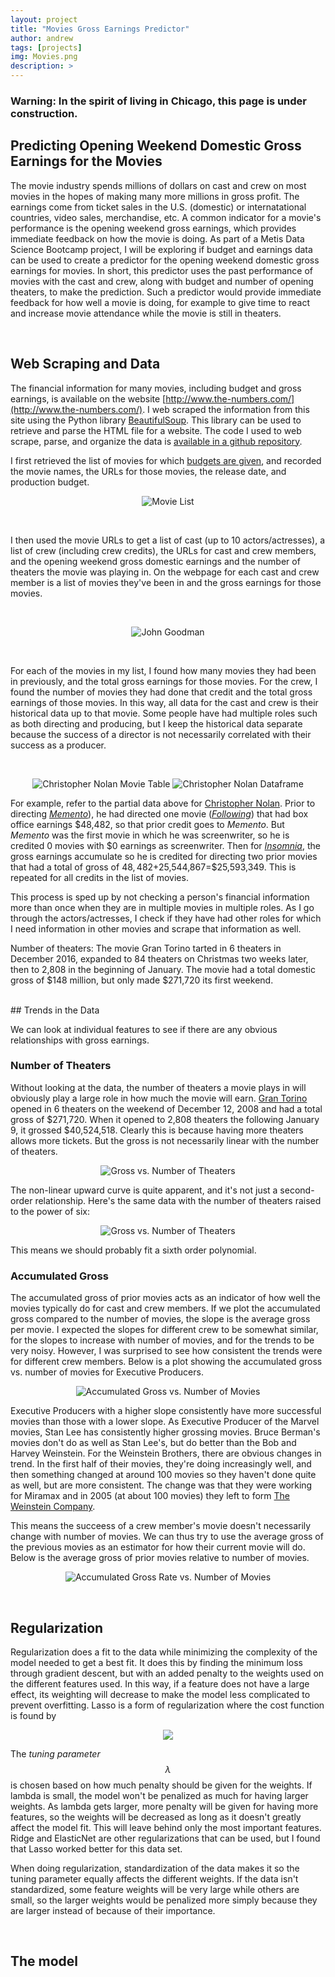 ```yaml
---
layout: project
title: "Movies Gross Earnings Predictor"
author: andrew
tags: [projects]
img: Movies.png
description: >
---
```


### Warning: In the spirit of living in Chicago, this page is under construction.


## Predicting Opening Weekend Domestic Gross Earnings for the Movies

The movie industry spends millions of dollars on cast and crew on most movies in the hopes of making many more millions in gross profit.  The earnings come from ticket sales in the U.S. (domestic) or internatational countries, video sales, merchandise, etc.  A common indicator for a movie's performance is the opening weekend gross earnings, which provides immediate feedback on how the movie is doing.  As part of a Metis Data Science Bootcamp project, I will be exploring if budget and earnings data can be used to create a predictor for the opening weekend domestic gross earnings for movies.  In short, this predictor uses the past performance of movies with the cast and crew, along with budget and number of opening theaters, to make the prediction.  Such a predictor would provide immediate feedback for how well a movie is doing, for example to give time to react and increase movie attendance while the movie is still in theaters.


<br>

## Web Scraping and Data

The financial information for many movies, including budget and gross earnings, is available on the website [http://www.the-numbers.com/](http://www.the-numbers.com/).  I web scraped the information from this site using the Python library [BeautifulSoup](https://www.crummy.com/software/BeautifulSoup/bs4/doc/).  This library can be used to retrieve and parse the HTML file for a website.  The code I used to web scrape, parse, and organize the data is [available in a github repository](https://github.com/andrewkruger/WebscrapeBoxOfficePredictor/blob/master/WebscrapeBoxOfficePredictor.ipynb).

I first retrieved the list of movies for which [budgets are given](http://www.the-numbers.com/movie/budgets/all), and recorded the movie names, the URLs for those movies, the release date, and production budget.  

<p align="center">
    <img src="/public/img/Movie_Budget_List.png?raw=true" alt="Movie List"/>
</p>

<br>

I then used the movie URLs to get a list of cast (up to 10 actors/actresses), a list of crew (including crew credits), the URLs for cast and crew members, and the opening weekend gross domestic earnings and the number of theaters the movie was playing in.  On the webpage for each cast and crew member is a list of movies they've been in and the gross earnings for those movies.  

<br>

<p align="center">
    <img src="/public/img/John_Goodman.png?raw=true" alt="John Goodman"/>
</p>

<br>

For each of the movies in my list, I found how many movies they had been in previously, and the total gross earnings for those movies.  For the crew, I found the number of movies they had done that credit and the total gross earnings of those movies.  In this way, all data for the cast and crew is their historical data up to that movie.   Some people have had multiple roles such as both directing and producing, but I keep the historical data separate because the success of a director is not necessarily correlated with their success as a producer.

<br>

<p align="center">
    <img src="/public/img/Nolan_Movie_Table.png?raw=true" alt="Christopher Nolan Movie Table"/>
    <img src="/public/img/Nolan_Dataframe.png?raw=true" alt="Christopher Nolan Dataframe"/>
</p>

For example, refer to the partial data above for [Christopher Nolan](http://www.the-numbers.com/person/106410401-Christopher-Nolan#tab=technical). Prior to directing [*Memento*](http://www.the-numbers.com/movie/Memento#tab=summary)), he had directed one movie ([*Following*](http://www.the-numbers.com/movie/Following#tab=summary)) that had box office earnings $48,482, so that prior credit goes to *Memento*.  But *Memento* was the first movie in which he was screenwriter, so he is credited 0 movies with $0 earnings as screenwriter.  Then for [*Insomnia*](<http://www.the-numbers.com/movie/Insomnia-(2002)#tab=summary>), the gross earnings accumulate so he is credited for directing two prior movies that had a total of gross of $48,482+$25,544,867=$25,593,349.  This is repeated for all credits in the list of movies.


This process is sped up by not checking a person's financial information more than once when they are in multiple movies in multiple roles.  As I go through the actors/actresses, I check if they have had other roles for which I need information in other movies and scrape that information as well.


Number of theaters: The movie Gran Torino tarted in 6 theaters in December 2016, expanded to 84 theaters on Christmas two weeks later, then to 2,808 in the beginning of January.  The movie had a total domestic gross of $148 million, but only made $271,720 its first weekend.


<br>
## Trends in the Data

We can look at individual features to see if there are any obvious relationships with gross earnings.


### Number of Theaters

Without looking at the data, the number of theaters a movie plays in will obviously play a large role in how much the movie will earn.  [Gran Torino](http://www.the-numbers.com/movie/Gran-Torino#tab=box-office) opened in 6 theaters on the weekend of December 12, 2008 and had a total gross of $271,720.  When it opened to 2,808 theaters the following January 9, it grossed $40,524,518.  Clearly this is because having more theaters allows more tickets.  But the gross is not necessarily linear with the number of theaters.

<p align="center">
<img src="/public/img/Number_of_Theaters.png?raw=true" alt="Gross vs. Number of Theaters"/>
</p>


The non-linear upward curve is quite apparent, and it's not just a second-order relationship.  Here's the same data with the number of theaters raised to the power of six:

<p align="center">
<img src="/public/img/Number_of_Theaters_6.png?raw=true" alt="Gross vs. Number of Theaters"/>
</p>


This means we should probably fit a sixth order polynomial.


### Accumulated Gross

The accumulated gross of prior movies acts as an indicator of how well the movies typically do for cast and crew members.  If we plot the accumulated gross compared to the number of movies, the slope is the average gross per movie.  I expected the slopes for different crew to be somewhat similar, for the slopes to increase with number of movies, and for the trends to be very noisy.  However, I was surprised to see how consistent the trends were for different crew members.  Below is a plot showing the accumulated gross vs. number of movies for Executive Producers.  

<p align="center">
<img src="/public/img/Exec_Producers.png?raw=true" alt="Accumulated Gross vs. Number of Movies"/>
</p>

Executive Producers with a higher slope consistently have more successful movies than those with a lower slope.  As Executive Producer of the Marvel movies, Stan Lee has consistently higher grossing movies.  Bruce Berman's movies don't do as well as Stan Lee's, but do better than the Bob and Harvey Weinstein.  For the Weinstein Brothers, there are obvious changes in trend.  In the first half of their movies, they're doing increasingly well, and then something changed at around 100 movies so they haven't done quite as well, but are more consistent.  The change was that they were working for Miramax and in 2005 (at about 100 movies) they left to form [The Weinstein Company](https://en.wikipedia.org/wiki/The_Weinstein_Company).  

This means the succeess of a crew member's movie doesn't necessarily change with number of movies.  We can thus try to use the average gross of the previous movies as an estimator for how their current movie will do. Below is the average gross of prior movies relative to number of movies.  

<p align="center">
<img src="/public/img/Exec_Producers_Rate.png?raw=true" alt="Accumulated Gross Rate vs. Number of Movies"/>
</p>

<br>

## Regularization

Regularization does a fit to the data while minimizing the complexity of the model needed to get a best fit.  It does this by finding the minimum loss through gradient descent, but with an added penalty to the weights used on the different features used.  In this way, if a feature does not have a large effect, its weighting will decrease to make the model less complicated to prevent overfitting.  Lasso is a form of regularization where the cost function is found by


<p align="center">
<img src="/public/img/lasso.png?raw=true" />
</p>

The *tuning parameter* $$\lambda$$ is chosen based on how much penalty should be given for the weights.  If lambda is small, the model won't be penalized as much for having larger weights.  As lambda gets larger, more penalty will be given for having more features, so the weights will be decreased as long as it doesn't greatly affect the model fit.  This will leave behind only the most important features.  Ridge and ElasticNet are other regularizations that can be used, but I found that Lasso worked better for this data set.

When doing regularization, standardization of the data makes it so the tuning parameter equally affects the different weights.  If the data isn't standardized, some feature weights will be very large while others are small, so the larger weights would be penalized more simply because they are larger instead of because of their importance.


<br>

## The model








